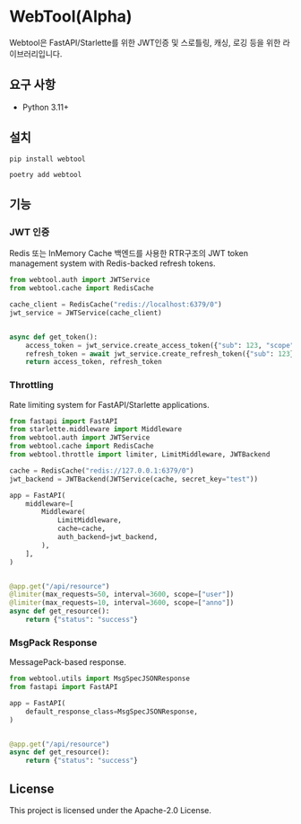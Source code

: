 # WebTool(Alpha)

Webtool은 FastAPI/Starlette를 위한 JWT인증 및 스로틀링, 캐싱, 로깅 등을 위한 라이브러리입니다.

## 요구 사항

- Python 3.11+

## 설치

```shell
pip install webtool
```

```shell
poetry add webtool
```

## 기능

### JWT 인증
Redis 또는 InMemory Cache 백엔드를 사용한 RTR구조의 
JWT token management system with Redis-backed refresh tokens.

```python
from webtool.auth import JWTService
from webtool.cache import RedisCache

cache_client = RedisCache("redis://localhost:6379/0")
jwt_service = JWTService(cache_client)


async def get_token():
    access_token = jwt_service.create_access_token({"sub": 123, "scope": ["write"]})
    refresh_token = await jwt_service.create_refresh_token({"sub": 123}, access_token)
    return access_token, refresh_token
```

### Throttling
Rate limiting system for FastAPI/Starlette applications.

```python
from fastapi import FastAPI
from starlette.middleware import Middleware
from webtool.auth import JWTService
from webtool.cache import RedisCache
from webtool.throttle import limiter, LimitMiddleware, JWTBackend

cache = RedisCache("redis://127.0.0.1:6379/0")
jwt_backend = JWTBackend(JWTService(cache, secret_key="test"))

app = FastAPI(
    middleware=[
        Middleware(
            LimitMiddleware,
            cache=cache,
            auth_backend=jwt_backend,
        ),
    ],
)


@app.get("/api/resource")
@limiter(max_requests=50, interval=3600, scope=["user"])
@limiter(max_requests=10, interval=3600, scope=["anno"])
async def get_resource():
    return {"status": "success"}
```

### MsgPack Response
MessagePack-based response.

```python
from webtool.utils import MsgSpecJSONResponse
from fastapi import FastAPI

app = FastAPI(
    default_response_class=MsgSpecJSONResponse,
)


@app.get("/api/resource")
async def get_resource():
    return {"status": "success"}
```

## License

This project is licensed under the Apache-2.0 License.
